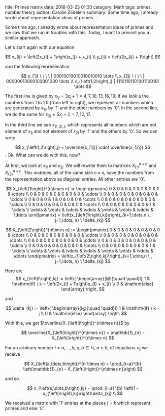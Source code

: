 title:      Primes matrix
date:       2018-03-23 01:30
category:   Math
tags:       primes, number theory
author:     Carolin Zöbelein
summary:	Some time ago, I already wrote about representation ideas of primes ...

Some time ago, I already wrote about representation ideas of primes and we saw
that we run in troubles with this. Today, I want to present you a similar
approach.  

Let's start again with our equation

$$
x_{ij} = \left(2x_{i} + 1\right)x_{j} + x_{i} \\
y_{ij} = \left(2x_{ij} + 1\right)
$$

and the following represenation

$$
x_{1j} \ \ \ \  | 00010010010010010010 \dots \\  
x_{2j} \ \  \ \  | 00000010000100001000 \dots \\ 
x_{\left(1,2\right),j} | 11101101101001100101 \dots
$$

The first line is given by $x_{1j} = 3x_{j} + 1 = 4, 7, 10, 13, 16, 19$. If
we look a the numbers from 1 to 20 (from left to right), we represent all numbers which are generated
by $x_{1j}$, by '1' and the other numbers by '0'. In the second line, we do
the same for $x_{2j} = 5x_{j} + 2 = 7, 12, 17$.

In the third line we see $x_{\left(1,2\right),j}$, which represents all
numbers which are not element of $x_{1j}$ and not element of $x_{2j}$ by
'1' and the others by '0'. So we can write

$$
x_{\left(1,2\right),j} = \overline{x_{1j}} \cdot \overline{x_{2j}}
$$
. Ok. What can we do with this, now?

At first, we look at $x_{1j}$ and $x_{2j}$. We will rewrite them to matrices
$X_{\left(1\right)}^{n\times n}$ and $X_{\left(2\right)}^{n\times n}$. This
matrices, all of the same size $n\times n$, have the numbers from the
representation above as diagonal entries. All other entries are '0'.

$$
X_{\left(1\right)}^{n\times n} := 
\begin{pmatrix}
0 & 0 & 0 & 0 & 0 & 0 & 0 & \cdots \\
0 & 0 & 0 & 0 & 0 & 0 & 0 & \cdots \\
0 & 0 & 0 & 0 & 0 & 0 & 0 & \cdots \\
0 & 0 & 0 & 1 & 0 & 0 & 0 & \cdots \\
0 & 0 & 0 & 0 & 0 & 0 & 0 & \cdots \\
0 & 0 & 0 & 0 & 0 & 0 & 0 & \cdots \\
0 & 0 & 0 & 0 & 0 & 0 & 1 & \cdots \\
\vdots & \vdots & \vdots & \vdots & \vdots & \vdots & \vdots & \ddots 
\end{pmatrix}
= \left(x_{\left(1\right),kj}\right)_{k=1,\dots,n \ , j=1,\dots, n} \  \delta_{kj}
$$

$$
X_{\left(2\right)}^{n\times n} :=
\begin{pmatrix}
0 & 0 & 0 & 0 & 0 & 0 & 0 & \cdots \\
0 & 0 & 0 & 0 & 0 & 0 & 0 & \cdots  \\
0 & 0 & 0 & 0 & 0 & 0 & 0 & \cdots \\
0 & 0 & 0 & 0 & 0 & 0 & 0 & \cdots \\
0 & 0 & 0 & 0 & 0 & 0 & 0 & \cdots \\
0 & 0 & 0 & 0 & 0 & 0 & 0 & \cdots \\
0 & 0 & 0 & 0 & 0 & 0 & 1 & \cdots \\
\vdots & \vdots & \vdots & \vdots & \vdots & \vdots & \vdots & \ddots
\end{pmatrix}
= \left(x_{\left(2\right),kj}\right)_{k=1,\dots,n \ , j=1,\dots, n} \  \delta_{kj}
$$

Here are
$$
x_{\left(i\right),kj} := \left\{
    \begin{array}{l@{\quad \quad}l}
    1 & \mathrm{if} \ k = \left(2x_{i} + 1\right)x_{l} + x_{i} \\
    0 & \mathrm{else}
    \end{array}
    \right. 
$$

and 

$$
\delta_{kj} := \left\{
	\begin{array}{l@{\quad \quad}l}
	1 & \mathrm{if} \ k = j \\
	0 & \mathrm{else}
	\end{array}
\right. 
$$

With this, we get $\overline{X_{\left(i\right)}^{n\times n}}$ by

$$
\overline{X_{\left(i\right)}^{n\times n}} = \mathbb{1}_{n} - X_{\left(i\right)}^{n\times n}
$$

For an arbitrary number $i=a,\dots,b$, $a,b \in
\mathbb{N}$, $a \le b$, of equations $x_{ij}$ we receive

$$
X_{\left(a,\dots,b\right)}^{n \times n} = \prod_{i=a}^{b} \left(\mathbb{1}_{n} -
X_{\left(i\right)}^{n\times n}\right)
$$

and so

$$
x_{\left(a,\dots,b\right),kj} = \prod_{i=a}^{b} \left(1 - x_{\left(i\right),kj}\right)\delta_{kj} \\
$$

We received a matrix with '1' entries at the places $j=k$ which represent
primes and else '0'.  
